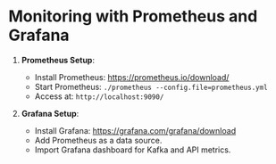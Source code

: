 # Monitoring with Prometheus and Grafana

1. **Prometheus Setup**:
   - Install Prometheus: https://prometheus.io/download/
   - Start Prometheus: `./prometheus --config.file=prometheus.yml`
   - Access at: `http://localhost:9090/`

2. **Grafana Setup**:
   - Install Grafana: https://grafana.com/grafana/download
   - Add Prometheus as a data source.
   - Import Grafana dashboard for Kafka and API metrics.
